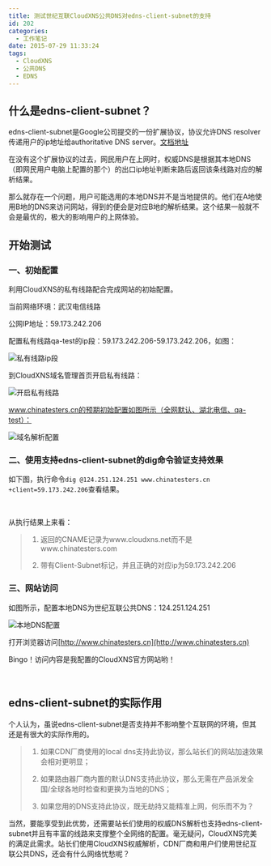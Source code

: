 ```yaml
---
title: 测试世纪互联CloudXNS公共DNS对edns-client-subnet的支持
id: 202
categories:
  - 工作笔记
date: 2015-07-29 11:33:24
tags:
  - CloudXNS
  - 公共DNS
  - EDNS
---
```


## 什么是edns-client-subnet？

edns-client-subnet是Google公司提交的一份扩展协议，协议允许DNS resolver传递用户的ip地址给authoritative DNS server。[文档地址](https://tools.ietf.org/html/draft-vandergaast-edns-client-subnet-01)

在没有这个扩展协议的过去，网民用户在上网时，权威DNS是根据其本地DNS（即网民用户电脑上配置的那个）的出口ip地址判断来路后返回该条线路对应的解析结果。

那么就存在一个问题，用户可能选用的本地DNS并不是当地提供的。他们在A地使用B地的DNS来访问网站，得到的便会是对应B地的解析结果。这个结果一般就不会是最优的，极大的影响用户的上网体验。

<!--more-->

## 开始测试

### 一、初始配置

利用CloudXNS的私有线路配合完成网站的初始配置。

当前网络环境：武汉电信线路

公网IP地址：59.173.242.206

配置私有线路qa-test的ip段：59.173.242.206-59.173.242.206，如图：

![私有线路ip段](https://ww3.sinaimg.cn/large/5ebd877egw1f62h564n45j20fa062wel.jpg)

到CloudXNS域名管理首页开启私有线路：

![开启私有线路](https://ww1.sinaimg.cn/large/5ebd877egw1f62h562bgjj20lu02i0sq.jpg)

www.chinatesters.cn的预期初始配置如图所示（全网默认、湖北电信、qa-test）：

![域名解析配置](https://ww1.sinaimg.cn/large/5ebd877egw1f62h566o4pj20ti0b0q44.jpg)

### 二、使用支持edns-client-subnet的dig命令验证支持效果

如下图，执行命令`dig @124.251.124.251 www.chinatesters.cn +client=59.173.242.206`查看结果。

&nbsp;

从执行结果上来看：

> 1. 返回的CNAME记录为www.cloudxns.net而不是www.chinatesters.com
> 
> 2. 带有Client-Subnet标记，并且正确的对应ip为59.173.242.206
>

### 三、网站访问

如图所示，配置本地DNS为世纪互联公共DNS：124.251.124.251

![本地DNS配置](https://ww1.sinaimg.cn/large/5ebd877egw1f62h565kshj20bi0by3zq.jpg)

打开浏览器访问[http://www.chinatesters.cn](http://www.chinatesters.cn)

Bingo！访问内容是我配置的CloudXNS官方网站哟！

&nbsp;

## edns-client-subnet的实际作用

个人认为，虽说edns-client-subnet是否支持并不影响整个互联网的环境，但其还是有很大的实际作用的。

> 1. 如果CDN厂商使用的local dns支持此协议，那么站长们的网站加速效果会相对更明显；
> 
> 2. 如果路由器厂商内置的默认DNS支持此协议，那么无需在产品派发全国/全球各地时检查和更换为当地的DNS； 
> 
> 3. 如果您用的DNS支持此协议，既无劫持又能精准上网，何乐而不为？

当然，要能享受到此优势，还需要站长们使用的权威DNS解析也支持edns-client-subnet并且有丰富的线路来支撑整个全网络的配置。毫无疑问，CloudXNS完美的满足此需求。站长们使用CloudXNS权威解析，CDN厂商和用户们使用世纪互联公共DNS，还会有什么网络忧愁呢？

&nbsp;